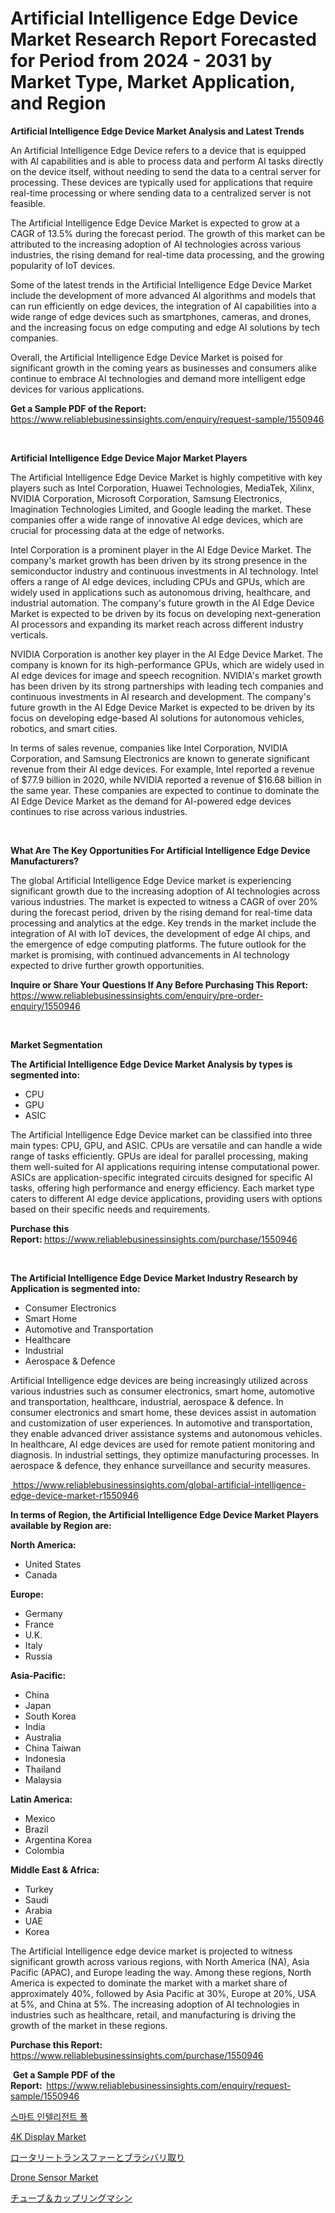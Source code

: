 <p><h1>Artificial Intelligence Edge Device Market Research Report Forecasted for Period from 2024 -  2031 by Market Type, Market Application, and Region</h1></p><p><strong>Artificial Intelligence Edge Device Market Analysis and Latest Trends</strong></p>
<p><p>An Artificial Intelligence Edge Device refers to a device that is equipped with AI capabilities and is able to process data and perform AI tasks directly on the device itself, without needing to send the data to a central server for processing. These devices are typically used for applications that require real-time processing or where sending data to a centralized server is not feasible.</p><p>The Artificial Intelligence Edge Device Market is expected to grow at a CAGR of 13.5% during the forecast period. The growth of this market can be attributed to the increasing adoption of AI technologies across various industries, the rising demand for real-time data processing, and the growing popularity of IoT devices. </p><p>Some of the latest trends in the Artificial Intelligence Edge Device Market include the development of more advanced AI algorithms and models that can run efficiently on edge devices, the integration of AI capabilities into a wide range of edge devices such as smartphones, cameras, and drones, and the increasing focus on edge computing and edge AI solutions by tech companies.</p><p>Overall, the Artificial Intelligence Edge Device Market is poised for significant growth in the coming years as businesses and consumers alike continue to embrace AI technologies and demand more intelligent edge devices for various applications.</p></p>
<p><strong>Get a Sample PDF of the Report:&nbsp;</strong> <a href="https://www.reliablebusinessinsights.com/enquiry/request-sample/1550946">https://www.reliablebusinessinsights.com/enquiry/request-sample/1550946</a></p>
<p>&nbsp;</p>
<p><strong>Artificial Intelligence Edge Device Major Market Players</strong></p>
<p><p>The Artificial Intelligence Edge Device Market is highly competitive with key players such as Intel Corporation, Huawei Technologies, MediaTek, Xilinx, NVIDIA Corporation, Microsoft Corporation, Samsung Electronics, Imagination Technologies Limited, and Google leading the market. These companies offer a wide range of innovative AI edge devices, which are crucial for processing data at the edge of networks.</p><p>Intel Corporation is a prominent player in the AI Edge Device Market. The company's market growth has been driven by its strong presence in the semiconductor industry and continuous investments in AI technology. Intel offers a range of AI edge devices, including CPUs and GPUs, which are widely used in applications such as autonomous driving, healthcare, and industrial automation. The company's future growth in the AI Edge Device Market is expected to be driven by its focus on developing next-generation AI processors and expanding its market reach across different industry verticals.</p><p>NVIDIA Corporation is another key player in the AI Edge Device Market. The company is known for its high-performance GPUs, which are widely used in AI edge devices for image and speech recognition. NVIDIA's market growth has been driven by its strong partnerships with leading tech companies and continuous investments in AI research and development. The company's future growth in the AI Edge Device Market is expected to be driven by its focus on developing edge-based AI solutions for autonomous vehicles, robotics, and smart cities.</p><p>In terms of sales revenue, companies like Intel Corporation, NVIDIA Corporation, and Samsung Electronics are known to generate significant revenue from their AI edge devices. For example, Intel reported a revenue of $77.9 billion in 2020, while NVIDIA reported a revenue of $16.68 billion in the same year. These companies are expected to continue to dominate the AI Edge Device Market as the demand for AI-powered edge devices continues to rise across various industries.</p></p>
<p>&nbsp;</p>
<p><strong>What Are The Key Opportunities For Artificial Intelligence Edge Device Manufacturers?</strong></p>
<p><p>The global Artificial Intelligence Edge Device market is experiencing significant growth due to the increasing adoption of AI technologies across various industries. The market is expected to witness a CAGR of over 20% during the forecast period, driven by the rising demand for real-time data processing and analytics at the edge. Key trends in the market include the integration of AI with IoT devices, the development of edge AI chips, and the emergence of edge computing platforms. The future outlook for the market is promising, with continued advancements in AI technology expected to drive further growth opportunities.</p></p>
<p><strong>Inquire or Share Your Questions If Any Before Purchasing This Report:</strong> <a href="https://www.reliablebusinessinsights.com/enquiry/pre-order-enquiry/1550946">https://www.reliablebusinessinsights.com/enquiry/pre-order-enquiry/1550946</a></p>
<p>&nbsp;</p>
<p><strong>Market Segmentation</strong></p>
<p><strong>The Artificial Intelligence Edge Device Market Analysis by types is segmented into:</strong></p>
<p><ul><li>CPU</li><li>GPU</li><li>ASIC</li></ul></p>
<p><p>The Artificial Intelligence Edge Device market can be classified into three main types: CPU, GPU, and ASIC. CPUs are versatile and can handle a wide range of tasks efficiently. GPUs are ideal for parallel processing, making them well-suited for AI applications requiring intense computational power. ASICs are application-specific integrated circuits designed for specific AI tasks, offering high performance and energy efficiency. Each market type caters to different AI edge device applications, providing users with options based on their specific needs and requirements.</p></p>
<p><strong>Purchase this Report:&nbsp;</strong><a href="https://www.reliablebusinessinsights.com/purchase/1550946">https://www.reliablebusinessinsights.com/purchase/1550946</a></p>
<p>&nbsp;</p>
<p><strong>The Artificial Intelligence Edge Device Market Industry Research by Application is segmented into:</strong></p>
<p><ul><li>Consumer Electronics</li><li>Smart Home</li><li>Automotive and Transportation</li><li>Healthcare</li><li>Industrial</li><li>Aerospace & Defence</li></ul></p>
<p><p>Artificial Intelligence edge devices are being increasingly utilized across various industries such as consumer electronics, smart home, automotive and transportation, healthcare, industrial, aerospace & defence. In consumer electronics and smart home, these devices assist in automation and customization of user experiences. In automotive and transportation, they enable advanced driver assistance systems and autonomous vehicles. In healthcare, AI edge devices are used for remote patient monitoring and diagnosis. In industrial settings, they optimize manufacturing processes. In aerospace & defence, they enhance surveillance and security measures.</p></p>
<p><a href="https://www.reliablebusinessinsights.com/global-artificial-intelligence-edge-device-market-r1550946">&nbsp;https://www.reliablebusinessinsights.com/global-artificial-intelligence-edge-device-market-r1550946</a></p>
<p><strong>In terms of Region, the Artificial Intelligence Edge Device Market Players available by Region are:</strong></p>
<p>
    <p> <strong> North America: </strong>
        <ul>
            <li>United States</li>
            <li>Canada</li>
        </ul>
        </p> 
    <p> <strong> Europe: </strong>
        <ul>
            <li>Germany</li>
            <li>France</li>
            <li>U.K.</li>
            <li>Italy</li>
            <li>Russia</li>
        </ul>
        </p> 
    <p> <strong> Asia-Pacific: </strong>
        <ul>
            <li>China</li>
            <li>Japan</li>
            <li>South Korea</li>
            <li>India</li>
            <li>Australia</li>
            <li>China Taiwan</li>
            <li>Indonesia</li>
            <li>Thailand</li>
            <li>Malaysia</li>
        </ul>
        </p> 
    <p> <strong> Latin America: </strong>
        <ul>
            <li>Mexico</li>
            <li>Brazil</li>
            <li>Argentina Korea</li>
            <li>Colombia</li>
        </ul>
        </p> 
    <p> <strong> Middle East & Africa: </strong>
        <ul>
            <li>Turkey</li>
            <li>Saudi</li>
            <li>Arabia</li>
            <li>UAE</li>
            <li>Korea</li>
        </ul>
    </p>
    </p>
<p><p>The Artificial Intelligence edge device market is projected to witness significant growth across various regions, with North America (NA), Asia Pacific (APAC), and Europe leading the way. Among these regions, North America is expected to dominate the market with a market share of approximately 40%, followed by Asia Pacific at 30%, Europe at 20%, USA at 5%, and China at 5%. The increasing adoption of AI technologies in industries such as healthcare, retail, and manufacturing is driving the growth of the market in these regions.</p></p>
<p><strong>Purchase this Report: </strong><a href="https://www.reliablebusinessinsights.com/purchase/1550946">https://www.reliablebusinessinsights.com/purchase/1550946</a></p>
<p>&nbsp;<strong>Get a Sample PDF of the Report:&nbsp;&nbsp;</strong><a href="https://www.reliablebusinessinsights.com/enquiry/request-sample/1550946">https://www.reliablebusinessinsights.com/enquiry/request-sample/1550946</a></p>
<p><strong></strong></p>
<p><p><a href="https://github.com/erwindropdead54/Market-Research-Report-List-1/blob/main/5831190157243.md">스마트 인텔리전트 폴</a></p><p><a href="https://github.com/amirvaghari/Market-Research-Report-List-1/blob/main/4k-display-market.md">4K Display Market</a></p><p><a href="https://github.com/RodHoppe07/Market-Research-Report-List-2/blob/main/2819506148037.md">ロータリートランスファーとブラシバリ取り</a></p><p><a href="https://github.com/JennyferFeil2023/Market-Research-Report-List-1/blob/main/drone-sensor-market.md">Drone Sensor Market</a></p><p><a href="https://github.com/reliezer65/Market-Research-Report-List-1/blob/main/5153781148038.md">チューブ＆カップリングマシン</a></p></p>